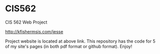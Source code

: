 # CIS562
CIS 562 Web Project

http://kfishermsis.com/jesse

Project website is located at above link.  This repository has the code for 5 of my site's pages (in both pdf format or github format).  Enjoy!
